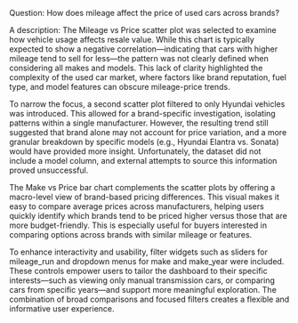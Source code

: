 Question:
How does mileage affect the price of used cars across brands?

A description:
The Mileage vs Price scatter plot was selected to examine how vehicle usage affects resale value. While this chart is typically expected to show a negative correlation—indicating that cars with higher mileage tend to sell for less—the pattern was not clearly defined when considering all makes and models. This lack of clarity highlighted the complexity of the used car market, where factors like brand reputation, fuel type, and model features can obscure mileage-price trends.

To narrow the focus, a second scatter plot filtered to only Hyundai vehicles was introduced. This allowed for a brand-specific investigation, isolating patterns within a single manufacturer. However, the resulting trend still suggested that brand alone may not account for price variation, and a more granular breakdown by specific models (e.g., Hyundai Elantra vs. Sonata) would have provided more insight. Unfortunately, the dataset did not include a model column, and external attempts to source this information proved unsuccessful.

The Make vs Price bar chart complements the scatter plots by offering a macro-level view of brand-based pricing differences. This visual makes it easy to compare average prices across manufacturers, helping users quickly identify which brands tend to be priced higher versus those that are more budget-friendly. This is especially useful for buyers interested in comparing options across brands with similar mileage or features.

To enhance interactivity and usability, filter widgets such as sliders for mileage_run and dropdown menus for make and make_year were included. These controls empower users to tailor the dashboard to their specific interests—such as viewing only manual transmission cars, or comparing cars from specific years—and support more meaningful exploration. The combination of broad comparisons and focused filters creates a flexible and informative user experience.


